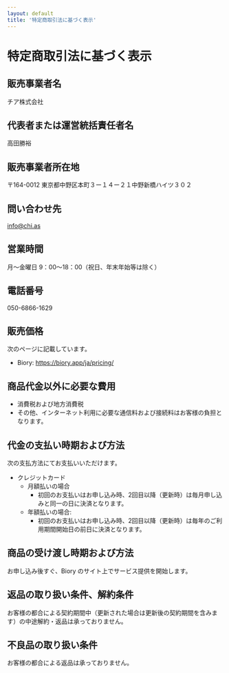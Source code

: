 ```yaml
---
layout: default
title: '特定商取引法に基づく表示'
---
```


# 特定商取引法に基づく表示

## 販売事業者名
チア株式会社

## 代表者または運営統括責任者名
高田勝裕

## 販売事業者所在地
〒164-0012 東京都中野区本町３ー１４ー２１中野新橋ハイツ３０２

## 問い合わせ先
info@chi.as

## 営業時間
月～金曜日 9：00～18：00（祝日、年末年始等は除く）

## 電話番号
050-6866-1629

## 販売価格	
次のページに記載しています。
- Biory: https://biory.app/ja/pricing/

## 商品代金以外に必要な費用	
- 消費税および地方消費税
- その他、インターネット利用に必要な通信料および接続料はお客様の負担となります。

## 代金の支払い時期および方法	
次の支払方法にてお支払いいただけます。
- クレジットカード
  - 月額払いの場合
    - 初回のお支払いはお申し込み時、2回目以降（更新時）は毎月申し込みと同一の日に決済となります。
  - 年額払いの場合:
    - 初回のお支払いはお申し込み時、2回目以降（更新時）は毎年のご利用期間開始日の前日に決済となります。

##  商品の受け渡し時期および方法	
お申し込み後すぐ、Biory のサイト上でサービス提供を開始します。

## 返品の取り扱い条件、解約条件
お客様の都合による契約期間中（更新された場合は更新後の契約期間を含みます）の中途解約・返品は承っておりません。

## 不良品の取り扱い条件
お客様の都合による返品は承っておりません。
